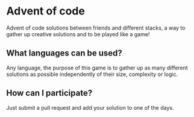 # Advent of code
Advent of code solutions between friends and different stacks, a way to gather up creative solutions and to be played like a game!

## What languages can be used?

Any language, the purpose of this game is to gather up as many different solutions as possible independently of their size, complexity or logic.

## How can I participate?

Just submit a pull request and add your solution to one of the days.
